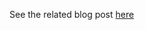 See the related blog post [here](https://vladdba.com/2025/08/29/poc-sql-injection-sql-server-2022-cu20-gdr-kb5063814/)